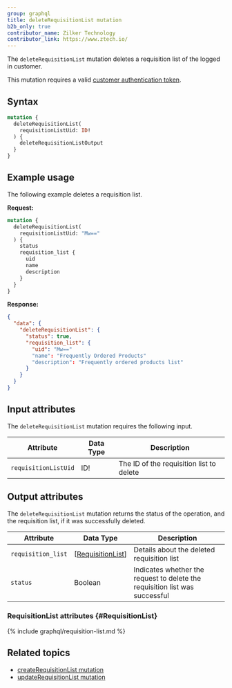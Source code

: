 ```yaml
---
group: graphql
title: deleteRequisitionList mutation
b2b_only: true
contributor_name: Zilker Technology
contributor_link: https://www.ztech.io/
---
```


The `deleteRequisitionList` mutation deletes a requisition list of the logged in customer.

This mutation requires a valid [customer authentication token]({{page.baseurl}}/graphql/mutations/generate-customer-token.html).

## Syntax

```graphql
mutation {
  deleteRequisitionList(
    requisitionListUid: ID!
  ) {
    deleteRequisitionListOutput
  }
}
```

## Example usage

The following example deletes a requisition list.

**Request:**

```graphql
mutation {
  deleteRequisitionList(
    requisitionListUid: "Mw=="
  ) {
    status
    requisition_list {
      uid
      name
      description
    }
  }
}
```

**Response:**

```json
{
  "data": {
    "deleteRequisitionList": {
      "status": true,
      "requisition_list": {
        "uid": "Mw=="
        "name": "Frequently Ordered Products"
        "description": "Frequently ordered products list"
      }
    }
  }
}
```

## Input attributes

The `deleteRequisitionList` mutation requires the following input.

Attribute |  Data Type | Description
--- | --- | ---
`requisitionListUid` | ID! | The ID of the requisition list to delete

## Output attributes

The `deleteRequisitionList` mutation returns the status of the operation, and the requisition list, if it was successfully deleted.

Attribute |  Data Type | Description
--- | --- | ---
`requisition_list` | [[RequisitionList](#RequisitionList)] | Details about the deleted requisition list
`status` | Boolean | Indicates whether the request to delete the requisition list was successful

### RequisitionList attributes {#RequisitionList}

{% include graphql/requisition-list.md %}

## Related topics

*  [createRequisitionList mutation]({{page.baseurl}}/graphql/mutations/create-requisition-list.html)
*  [updateRequisitionList mutation]({{page.baseurl}}/graphql/mutations/update-requisition-list.html)
